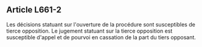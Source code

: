 Article L661-2
----
Les décisions statuant sur l'ouverture de la procédure sont susceptibles de
tierce opposition. Le jugement statuant sur la tierce opposition est susceptible
d'appel et de pourvoi en cassation de la part du tiers opposant.
